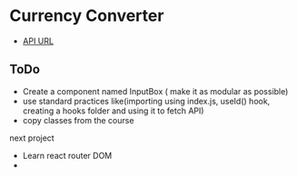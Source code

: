 # Currency Converter

- [API URL](https://cdn.jsdelivr.net/npm/@fawazahmed0/currency-api@latest/v1/currencies/usd.json)

## ToDo
- Create a component named InputBox ( make it as modular as possible)
- use standard practices like(importing using index.js, useId() hook, creating a hooks folder and using it to fetch API)
- copy classes from the course

next project 
- Learn react router DOM
- 
